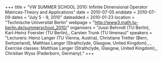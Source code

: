 +++
title = "VW SUMMER SCHOOL 2010: Infinite Dimensional Operator Matrices-Theory and Applications"
date = 2010-07-05
enddate = 2010-07-09
dates = "July 5 - 9, 2010"
dateadded = 2010-01-23
location = "Technische Universität Berlin"
webpage = "http://www3.math.tu-berlin.de/summerschool_2010/"
organisers = "Jussi Behrndt (TU Berlin), Karl-Heinz Foerster (TU Berlin),, Carsten Trunk (TU Ilmenau)"
speakers = "Lecturers: Heinz Langer (TU Vienna, Austria), Christiane Tretter (Bern, Switzerland), Matthias Langer (Strathclyde, Glasgow, United Kingdom)., , Exercise classes: Matthias Langer (Strathclyde, Glasgow, United Kingdom),, Christian Wyss (Paderborn, Germany)."
+++
